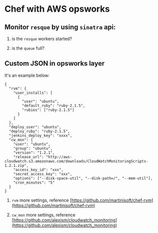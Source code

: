 # Chef with AWS opsworks

## Monitor `resque` by using `sinatra` api:

1. is the `resque` workers started?

2. is the `queue` full?


## Custom JSON in opsworks layer

It's an example below:

    {
      "rvm": {
        "user_installs": [
          {
            "user": "ubuntu",
            "default_ruby": "ruby-2.1.5",
            "rubies": ["ruby-2.1.5"]
          }
        ]
      },
      "deploy_user": "ubuntu",
      "deploy_ruby": "ruby-2.1.5",
      "jenkins_deploy_key": "xxxx",
      "cw_mon": {
        "user": "ubuntu",
        "group": "ubuntu",
        "version": "1.2.1",
        "release_url": "http://aws-cloudwatch.s3.amazonaws.com/downloads/CloudWatchMonitoringScripts-1.2.1.zip",
        "access_key_id": "xxx",
        "secret_access_key": "xxx",
        "options": ["--disk-space-util", "--disk-path=/", "--mem-util"],
        "cron_minutes": "5"
      }
    }

1. `rvm` more settings, reference [https://github.com/martinisoft/chef-rvm](https://github.com/martinisoft/chef-rvm)

2. `cw_mon` more settings, reference [https://github.com/alexism/cloudwatch_monitoring](https://github.com/alexism/cloudwatch_monitoring)
